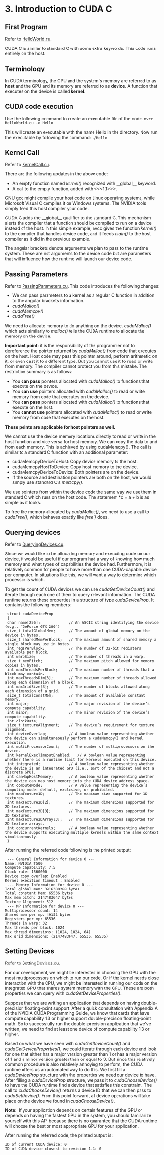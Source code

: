 # 3. Introduction to CUDA C

## First Program

Refer to [HelloWorld.cu](Programs/Chapter3/HelloWorld.cu).

CUDA C is similar to standard C with some extra keywords. This code runs entirely on the host. 

## Terminology
In CUDA terminology, the CPU and the system's memory are referred to as **host** and the GPU and its memory are referred to as **device**. A function that executes on the device is called **kernel**.

## CUDA code execution
Use the following command to create an executable file of the code.
`nvcc HelloWorld.cu -o Hello`

This will create an executable with the name Hello in the directory. Now run the executable by following the command:
`./Hello`

## Kernel Call

Refer to [KernelCall.cu](Programs/Chapter3/KernelCall.cu).

There are the following updates in the above code:
- An empty function named *kernel()* recognized with \_\_global__ keyword.
- A call to the empty function, added with <<<1,1>>>.

GNU gcc might compile your host code on Linux operating systems, while Microsoft Visual C compiles it on Windows systems. The NVIDIA tools simply feed this host compiler your code.

CUDA C adds the \_\_global__ qualifier to the standard C. This mechanism alerts the compiler that a function should be compiled to run on a device instead of the host. In this simple example, nvcc gives the function *kernel()* to the compiler that handles device code, and it feeds *main()* to the host compiler as it did in the previous example.

The angular brackets denote arguments we plan to pass to the runtime system. These are not arguments to the device code but are parameters that will influence how the runtime will launch our device code.

## Passing Parameters

Refer to [PassingParameters.cu](Programs/Chapter3/PassingParameters.cu).
This code introduces the following changes:
- We can pass parameters to a kernel as a regular C function in addition to the angular brackets information.
- *cudaMalloc()*
- *cudaMemcpy()*
- *cudaFree()*

We need to allocate memory to do anything on the device. *cudaMalloc()* which acts similarly to *malloc()* tells the CUDA runtime to allocate the memory on the device. 

**Important point**: it is the responsibility of the programmer not to dereference the pointer returned by *cudaMalloc()* from code that executes on the host. Host code may pass this pointer around, perform arithmetic on it, or even cast it to a different type. But you cannot use it to read or write from memory. The compiler cannot protect you from this mistake. The restriction summary is as follows:
- You **can pass** pointers allocated with *cudaMalloc()* to functions that execute on the device.
- You **can use** pointers allocated with *cudaMalloc()* to read or write memory from code that executes on the device.
- You **can pass** pointers allocated with *cudaMalloc()* to functions that execute on the host.
- You **cannot use** pointers allocated with *cudaMalloc()* to read or write memory from code that executes on the host.

**These points are applicable for host pointers as well.**

We cannot use the device memory locations directly to read or write in the host function and vice versa for host memory. We can copy the data to and from each memory. This is achieved by using cudaMemcpy(). The call is similar to a standard C function with an additional parameter:
- cudaMemcpyDeviceToHost: Copy device memory to the host.
- cudaMemcpyHostToDevice: Copy host memory to the device.
- cudaMemcpyDeviceToDevice: Both pointers are on the device.
- If the source and destination pointers are both on the host, we would simply use standard C’s *memcpy()*.

We use pointers from within the device code the same way we use them in standard C which runs on the host code. The statement *c = a + b is as simple as it looks.

To free the memory allocated by *cudaMalloc()*, we need to use a call to *cudaFree()*, which behaves exactly like *free()* does.

## Querying devices
Refer to [QueryingDevices.cu](Programs/Chapter3/QueryingDevices.cu).

Since we would like to be allocating memory and executing code on our device, it would be useful if our program had a way of knowing how much memory and what types of capabilities the device had. Furthermore, it is relatively common for people to have more than one CUDA-capable device per computer. In situations like this, we will want a way to determine which processor is which.

To get the count of CUDA devices we can use *cudaGetDeviceCount()* and iterate through each one of them to query relevant information. The CUDA runtime returns these properties in a structure of type *cudaDeviceProp*. It contains the following members:
```
 struct cudaDeviceProp 
 {
 char name[256];             // An ASCII string identifying the device (e.g., "GeForce GTX 280") 
 size_t totalGlobalMem;      // The amount of global memory on the device in bytes.
 size_t sharedMemPerBlock;   // The maximum amount of shared memory a single block may use in bytes.
 int regsPerBlock;           // The number of 32-bit registers available per block.
 int warpSize;               // The number of threads in a warp.
 size_t memPitch;            // The maximum pitch allowed for memory copies in bytes.
 int maxThreadsPerBlock;     // The maximum number of threads that a block may contain.
 int maxThreadsDim[3];       // The maximum number of threads allowed along each dimension of a block.
 int maxGridSize[3];         // The number of blocks allowed along each dimension of a grid.
 size_t totalConstMem;       // The amount of available constant memory.
 int major;                  // The major revision of the device’s compute capability.
 int minor;                  // The minor revision of the device’s compute capability.
 int clockRate;
 size_t textureAlignment;    // The device’s requirement for texture alignment.
 int deviceOverlap;          // A boolean value representing whether the device can simultaneously perform a cudaMemcpy() and kernel execution.
 int multiProcessorCount;    // The number of multiprocessors on the device.
 int kernelExecTimeoutEnabled;   // A boolean value representing whether there is a runtime limit for kernels executed on this device.
 int integrated;             // A boolean value representing whether the device is an integrated GPU (i.e., part of the chipset and not a discrete GPU).
 int canMapHostMemory;       // A boolean value representing whether the device can map host memory into the CUDA device address space.
 int computeMode;            // A value representing the device’s computing mode: default, exclusive, or prohibited.
 int maxTexture1D;           // The maximum size supported for 1D textures.
 int maxTexture2D[2];        // The maximum dimensions supported for 2D textures.
 int maxTexture3D[3];        // The maximum dimensions supported for 3D textures.
 int maxTexture2DArray[3];   // The maximum dimensions supported for 2D texture arrays.
 int concurrentKernels;      // A boolean value representing whether the device supports executing multiple kernels within the same context simultaneously.
 }
```
After running the referred code following is the printed output:
```
 --- General Information for device 0 ---
Name: NVIDIA T500
Compute capability: 7.5
Clock rate: 1560000
Device copy overlap: Enabled
Kernel execition timeout : Enabled
 --- Memory Information for device 0 ---
Total global mem: 3916300288 bytes
Total constant Mem: 65536 bytes
Max mem pitch: 2147483647 bytes
Texture Alignment: 512
 --- MP Information for device 0 ---
Multiprocessor count: 14
Shared mem per mp: 49152 bytes
Registers per mp: 65536
Threads in warp: 32
Max threads per block: 1024
Max thread dimensions: (1024, 1024, 64)
Max grid dimensions: (2147483647, 65535, 65535)
```

## Setting Devices
Refer to [SettingDevices.cu](Programs/Chapter3/SettingDevices.cu).

For our development, we might be interested in choosing the GPU with the most multiprocessors on which to run our code. Or if the kernel needs close interaction with the CPU, we might be interested in running our code on the integrated GPU that shares system memory with the CPU. These are both properties we can query with *cudaGetDeviceProperties()*.

Suppose that we are writing an application that depends on having double-precision floating-point support. After a quick consultation with Appendix A of the NVIDIA CUDA Programming Guide, we know that cards that have compute capability 1.3 or higher support double-precision floating-point math. So to successfully run the double-precision application that we’ve written, we need to find at least one device of compute capability 1.3 or higher.

Based on what we have seen with *cudaGetDeviceCount()* and *cudaGetDeviceProperties()*, we could iterate through each device and look for one that either has a major version greater than 1 or has a major version of 1 and a minor version greater than or equal to 3. But since this relatively common procedure is also relatively annoying to perform, the CUDA runtime offers us an automated way to do this. We first fill a *cudaDeviceProp* structure with the properties we need our device to have. After filling a *cudaDeviceProp* structure, we pass it to *cudaChooseDevice()* to have the CUDA runtime find a device that satisfies this constraint. The call to *cudaChooseDevice()* returns a device ID that we can then pass to *cudaSetDevice()*. From this point forward, all device operations will take place on the device we found in *cudaChooseDevice()*.


**Note**:  If your application depends on certain features of the GPU or depends on having the fastest GPU in the system, you should familiarize yourself with this API because there is no guarantee that the CUDA runtime will choose the best or most appropriate GPU for your application.

After running the referred code, the printed output is:
```
ID of current CUDA device: 0
ID of CUDA device closest to revision 1.3: 0
```